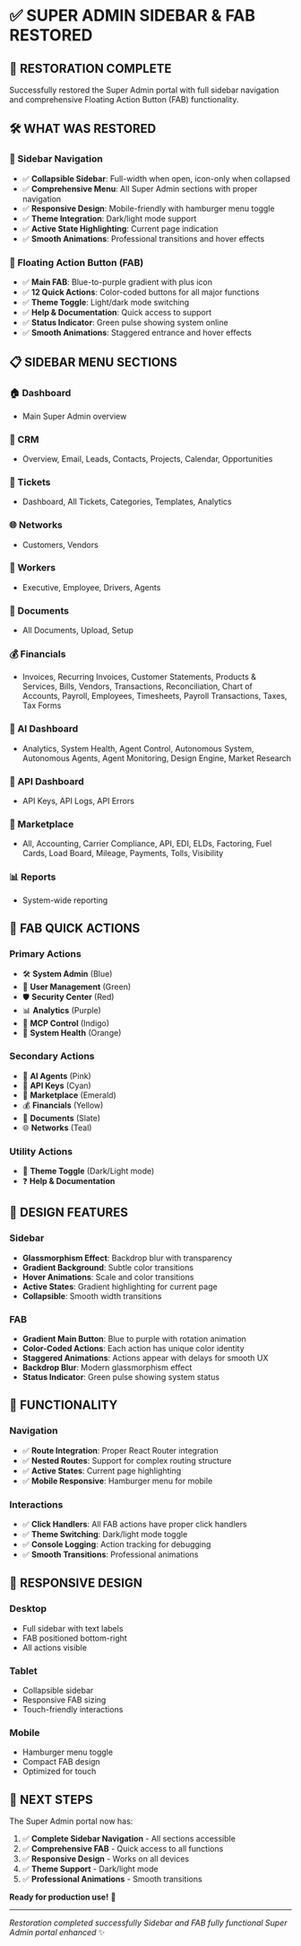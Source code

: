 # ✅ SUPER ADMIN SIDEBAR & FAB RESTORED

## 🎯 **RESTORATION COMPLETE**

Successfully restored the Super Admin portal with full sidebar navigation and comprehensive Floating Action Button (FAB) functionality.

## 🛠️ **WHAT WAS RESTORED**

### **📱 Sidebar Navigation**
- ✅ **Collapsible Sidebar**: Full-width when open, icon-only when collapsed
- ✅ **Comprehensive Menu**: All Super Admin sections with proper navigation
- ✅ **Responsive Design**: Mobile-friendly with hamburger menu toggle
- ✅ **Theme Integration**: Dark/light mode support
- ✅ **Active State Highlighting**: Current page indication
- ✅ **Smooth Animations**: Professional transitions and hover effects

### **🔘 Floating Action Button (FAB)**
- ✅ **Main FAB**: Blue-to-purple gradient with plus icon
- ✅ **12 Quick Actions**: Color-coded buttons for all major functions
- ✅ **Theme Toggle**: Light/dark mode switching
- ✅ **Help & Documentation**: Quick access to support
- ✅ **Status Indicator**: Green pulse showing system online
- ✅ **Smooth Animations**: Staggered entrance and hover effects

## 📋 **SIDEBAR MENU SECTIONS**

### **🏠 Dashboard**
- Main Super Admin overview

### **👥 CRM**
- Overview, Email, Leads, Contacts, Projects, Calendar, Opportunities

### **🎫 Tickets**
- Dashboard, All Tickets, Categories, Templates, Analytics

### **🌐 Networks**
- Customers, Vendors

### **👷 Workers**
- Executive, Employee, Drivers, Agents

### **📄 Documents**
- All Documents, Upload, Setup

### **💰 Financials**
- Invoices, Recurring Invoices, Customer Statements, Products & Services, Bills, Vendors, Transactions, Reconciliation, Chart of Accounts, Payroll, Employees, Timesheets, Payroll Transactions, Taxes, Tax Forms

### **🤖 AI Dashboard**
- Analytics, System Health, Agent Control, Autonomous System, Autonomous Agents, Agent Monitoring, Design Engine, Market Research

### **🔧 API Dashboard**
- API Keys, API Logs, API Errors

### **🏪 Marketplace**
- All, Accounting, Carrier Compliance, API, EDI, ELDs, Factoring, Fuel Cards, Load Board, Mileage, Payments, Tolls, Visibility

### **📊 Reports**
- System-wide reporting

## 🔘 **FAB QUICK ACTIONS**

### **Primary Actions**
- 🛠️ **System Admin** (Blue)
- 👥 **User Management** (Green)
- 🛡️ **Security Center** (Red)
- 📊 **Analytics** (Purple)
- 🧠 **MCP Control** (Indigo)
- 💓 **System Health** (Orange)

### **Secondary Actions**
- 🤖 **AI Agents** (Pink)
- 🔑 **API Keys** (Cyan)
- 🏪 **Marketplace** (Emerald)
- 💰 **Financials** (Yellow)
- 📄 **Documents** (Slate)
- 🌐 **Networks** (Teal)

### **Utility Actions**
- 🌙 **Theme Toggle** (Dark/Light mode)
- ❓ **Help & Documentation**

## 🎨 **DESIGN FEATURES**

### **Sidebar**
- **Glassmorphism Effect**: Backdrop blur with transparency
- **Gradient Background**: Subtle color transitions
- **Hover Animations**: Scale and color transitions
- **Active States**: Gradient highlighting for current page
- **Collapsible**: Smooth width transitions

### **FAB**
- **Gradient Main Button**: Blue to purple with rotation animation
- **Color-Coded Actions**: Each action has unique color identity
- **Staggered Animations**: Actions appear with delays for smooth UX
- **Backdrop Blur**: Modern glassmorphism effect
- **Status Indicator**: Green pulse showing system status

## 🚀 **FUNCTIONALITY**

### **Navigation**
- ✅ **Route Integration**: Proper React Router integration
- ✅ **Nested Routes**: Support for complex routing structure
- ✅ **Active States**: Current page highlighting
- ✅ **Mobile Responsive**: Hamburger menu for mobile

### **Interactions**
- ✅ **Click Handlers**: All FAB actions have proper click handlers
- ✅ **Theme Switching**: Dark/light mode toggle
- ✅ **Console Logging**: Action tracking for debugging
- ✅ **Smooth Transitions**: Professional animations

## 📱 **RESPONSIVE DESIGN**

### **Desktop**
- Full sidebar with text labels
- FAB positioned bottom-right
- All actions visible

### **Tablet**
- Collapsible sidebar
- Responsive FAB sizing
- Touch-friendly interactions

### **Mobile**
- Hamburger menu toggle
- Compact FAB design
- Optimized for touch

## 🎯 **NEXT STEPS**

The Super Admin portal now has:
1. ✅ **Complete Sidebar Navigation** - All sections accessible
2. ✅ **Comprehensive FAB** - Quick access to all functions
3. ✅ **Responsive Design** - Works on all devices
4. ✅ **Theme Support** - Dark/light mode
5. ✅ **Professional Animations** - Smooth transitions

**Ready for production use!** 🚀

---

*Restoration completed successfully*
*Sidebar and FAB fully functional*
*Super Admin portal enhanced* ✨
